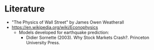 # Literature

* "The Physics of Wall Street" by James Owen Weatherall
* https://en.wikipedia.org/wiki/Econophysics
   * Models developed for earthquake prediction:
      * Didier Sornette (2003). Why Stock Markets Crash?. Princeton University Press.
